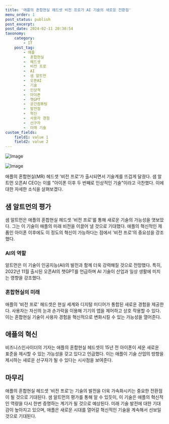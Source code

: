 ```yaml
---
title: '애플의 혼합현실 헤드셋 비전 프로가 AI 기술의 새로운 전환점'
menu_order: 1
post_status: publish
post_excerpt: 
post_date: 2024-02-11 20:30:54
taxonomy:
    category:
        - IT
    post_tag:
        - 애플
        -  혼합현실
        -  헤드셋
        -  비전 프로
        -  AI
        -  샘 알트먼
        -  오픈AI
        -  기술
        -  인상적
        -  아이폰
        -  챗GPT
        -  공간컴퓨팅
        -  발전점
        -  혁신
        -  사용자 경험
        -  선구자
        -  미래 기술
custom_fields:
    field1: value 1
    field2: value 2
---
```


![Image](https://imgnews.pstatic.net/image/092/2024/02/10/0002320991_001_20240211111301179.png?type=w647)

![Image](https://imgnews.pstatic.net/image/092/2024/02/10/0002320991_002_20240211111301248.jpg?type=w647)

애플의 혼합현실(MR) 헤드셋 '비전 프로'가 출시되면서 기술계를 뜨겁게 달궜다. 샘 알트먼 오픈AI CEO는 이를 "아이폰 이후 두 번째로 인상적인 기술"이라고 극찬했다. 이에 대한 자세한 소식을 살펴보겠다.
## 샘 알트먼의 평가
샘 알트먼은 애플의 혼합현실 헤드셋 '비전 프로'를 통해 새로운 기술의 가능성을 엿보았다. 그는 이 기술이 애플의 미래 비전을 이끌어 낼 것으로 기대했다. 애플의 혁신적인 제품인 아이폰 이후에도 이 정도의 혁신이 가능하다는 점에서 '비전 프로'의 중요성을 강조했다.
### AI의 역할
알트먼은 이 기술이 인공지능(AI)의 발전과 함께 더욱 강력해질 것으로 전망했다. 특히, 2022년 11월 출시된 오픈AI의 챗GPT를 언급하며 AI 기술이 산업과 일상 생활에 미치는 영향을 강조했다.
### 혼합현실의 미래
애플의 '비전 프로' 헤드셋은 현실 세계와 디지털 미디어가 통합된 새로운 경험을 제공한다. 사용자는 자신의 눈과 손가락을 이용해 기기의 앱을 제어하고 상호 작용할 수 있다. 이는 혼합현실 기술이 사용자 경험을 혁신적으로 변화시킬 수 있는 가능성을 열어준다.
## 애플의 혁신
비즈니스인사이더의 기자는 애플의 혼합현실 헤드셋이 15년 전 아이폰이 세운 새로운 표준을 제시할 수 있는 가능성을 갖고 있다고 언급했다. 이는 애플이 기술 산업의 방향을 제시하는 새로운 선구자가 될 수 있다는 시사점을 보여준다.
## 마무리
애플의 혼합현실 헤드셋 '비전 프로'는 기술의 발전을 더욱 가속화시키는 중요한 전환점이 될 것으로 기대된다. 샘 알트먼의 평가를 통해 알 수 있듯이, 이 기술은 애플의 혁신적인 역량을 다시 한번 증명하는 계기가 될 것으로 예상된다. 미래 기술 발전에 대한 기대감이 높아지고 있으며, 애플은 새로운 시대를 열어갈 혁신적인 기술을 계속해서 선보일 것으로 기대된다.

